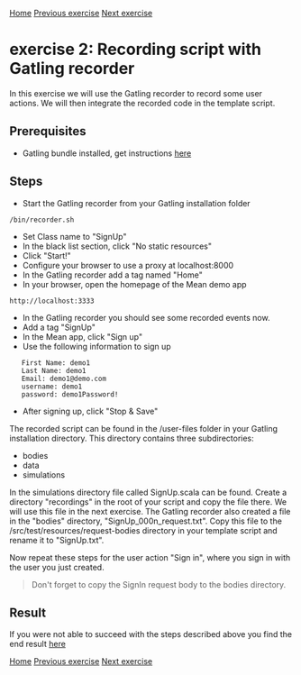 [Home](index.md) 
[Previous exercise](exercise-1.md) 
[Next exercise](exercise-3.md)  

# exercise 2: Recording script with Gatling recorder

In this exercise we will use the Gatling recorder to record some user actions. We will then integrate the recorded code in the template script.

## Prerequisites 

* Gatling bundle installed, get instructions [here](https://gatling.io/docs/current/quickstart/)

## Steps

* Start the Gatling recorder from your Gatling installation folder

```
/bin/recorder.sh
```

* Set Class name to "SignUp"
* In the black list section, click "No static resources"
* Click "Start!"
* Configure your browser to use a proxy at localhost:8000
* In the Gatling recorder add a tag named "Home"
* In your browser, open the homepage of the Mean demo app

``` 
http://localhost:3333 
```
* In the Gatling recorder you should see some recorded events now.
* Add a tag "SignUp"
* In the Mean app, click "Sign up"
* Use the following information to sign up

```  
   First Name: demo1
   Last Name: demo1
   Email: demo1@demo.com
   username: demo1
   password: demo1Password!
```
* After signing up, click "Stop &#38; Save"

The recorded script can be found in the /user-files folder in your Gatling installation directory. This directory contains three subdirectories:
* bodies
* data
* simulations

In the simulations directory file called SignUp.scala can be found. Create a directory "recordings" in the root of your script and copy the file there. We will use this file in the next exercise. 
The Gatling recorder also created a file in the "bodies" directory, "SignUp_000n_request.txt". Copy this file to the /src/test/resources/request-bodies directory in your template script and rename it to "SignUp.txt".

Now repeat these steps for the user action "Sign in", where you sign in with the user you just created. 

> Don't forget to copy the SignIn request body to the bodies directory. 


## Result

If you were not able to succeed with the steps described above you find the end result [here](https://github.com/perfana/perfana-gatling-workshop/tree/exercise-2)  
   
[Home](index.md) 
[Previous exercise](exercise-1.md) 
[Next exercise](exercise-3.md)  
   